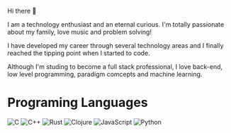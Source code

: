 Hi there 🤚

I am a technology enthusiast and an eternal curious. I'm totally passionate about my family, love music and problem solving!

I have developed my career through several technology areas and I finally reached the tipping point when I started to code.

Although I'm studing to become a full stack professional, I love back-end, low level programming, paradigm comcepts and machine learning.

# Programing Languages

![C](https://img.shields.io/badge/-C-blue?logo=c&logoColor=white) ![C++](https://img.shields.io/badge/-C++-00599C?logo=cplusplus&logoColor=white) ![Rust](https://img.shields.io/badge/-Rust-black?logo=rust&logoColor=white) ![Clojure](https://img.shields.io/badge/-Clojure-green?logo=clojure&logoColor=white) ![JavaScript](https://img.shields.io/badge/-JavaScript-yellow?logo=javascript&logoColor=white) ![Python](https://img.shields.io/badge/-Python-blue?logo=python&logoColor=white)

